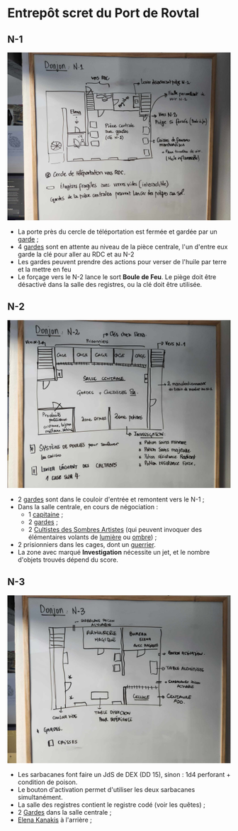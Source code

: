 # Entrepôt scret du Port de Rovtal

## N-1 
![N-1](../../_images/EdPdR_N1.jpg)
* La porte près du cercle de téléportation est fermée et gardée par un [garde](../../STAT_BLOCKS/CLASS/Malfrat.md) ;
* 4 [gardes](../../STAT_BLOCKS/CLASS/Malfrat.md) sont en attente au niveau de la pièce centrale, l'un d'entre eux garde la clé pour aller au RDC et au N-2
* Les gardes peuvent prendre des actions pour verser de l'huile par terre et la mettre en feu
* Le forçage vers le N-2 lance le sort **Boule de Feu**. Le piège doit être désactivé dans la salle des registres, ou la clé doit être utilisée.

## N-2 
![N-2](../../_images/EdPdR_N2.jpg)
* 2 [gardes](../../STAT_BLOCKS/CLASS/Malfrat.md) sont dans le couloir d'entrée et remontent vers le N-1 ;
* Dans la salle centrale, en cours de négociation :
    * 1 [capitaine](../../STAT_BLOCKS/CLASS/CapitaineBandit.md) ;
    * 2 [gardes](../../STAT_BLOCKS/CLASS/Malfrat.md) ;
    * 2 [Cultistes des Sombres Artistes](../../STAT_BLOCKS/CLASS/FanatiqueDeSecte.md) (qui peuvent invoquer des élémentaires volants de [lumière](../../STAT_BLOCKS/ELEMENTAIRES/ElementaireVolantDeLumiere.md) ou [ombre](../../STAT_BLOCKS/ELEMENTAIRES/ElementaireVolantDOmbre.md)) ;
* 2 prisionniers dans les cages, dont un [guerrier](../../STAT_BLOCKS/CLASS/Chevalier.md).
* La zone avec marqué **Investigation** nécessite un jet, et le nombre d'objets trouvés dépend du score.

## N-3
![N-3](../../_images/EdPdR_N3.jpg)
* Les sarbacanes font faire un JdS de DEX (DD 15), sinon : 1d4 perforant + condition de poison.
* Le bouton d'activation permet d'utiliser les deux sarbacanes simultanément.
* La salle des registres contient le registre codé (voir les quêtes) ;
* 2 [Gardes](../../STAT_BLOCKS/CLASS/Chevalier.md) dans la salle centrale ;
* [Elena Kanakis](../../WORLDBUILDING/PERSONNAGES/ROVTAL/ElenaKanakis.md) à l'arrière ;